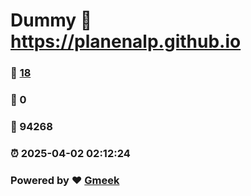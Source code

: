 # Dummy :link: https://planenalp.github.io 
### :page_facing_up: [18](https://planenalp.github.io/tag.html) 
### :speech_balloon: 0 
### :hibiscus: 94268 
### :alarm_clock: 2025-04-02 02:12:24 
### Powered by :heart: [Gmeek](https://github.com/Meekdai/Gmeek)

